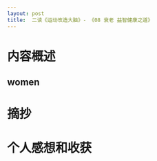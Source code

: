 ```yaml
---
layout: post
title:  二读《运动改造大脑》- 《08 衰老 益智健康之道》
---
```


# 内容概述

## women

# 摘抄


# 个人感想和收获
<!--stackedit_data:
eyJoaXN0b3J5IjpbLTE5NjQ0MTMxNTAsMTU0NTE4Njk2Ml19
-->